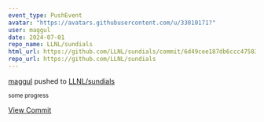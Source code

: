 ```yaml
---
event_type: PushEvent
avatar: "https://avatars.githubusercontent.com/u/33010171?"
user: maggul
date: 2024-07-01
repo_name: LLNL/sundials
html_url: https://github.com/LLNL/sundials/commit/6d49cee187db6ccc475837df9cf9bbf74e13069a
repo_url: https://github.com/LLNL/sundials
---
```


<a href='https://github.com/maggul' target='_blank'>maggul</a> pushed to <a href='https://github.com/LLNL/sundials' target='_blank'>LLNL/sundials</a>

<small>some progress</small>

<a href='https://github.com/LLNL/sundials/commit/6d49cee187db6ccc475837df9cf9bbf74e13069a' target='_blank'>View Commit</a>